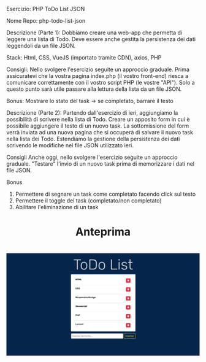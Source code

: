 Esercizio: PHP ToDo List JSON

Nome Repo: php-todo-list-json

Descrizione (Parte 1):
Dobbiamo creare una web-app che permetta di leggere una lista di Todo.
Deve essere anche gestita la persistenza dei dati leggendoli da un file JSON.

Stack:
Html, CSS, VueJS (importato tramite CDN), axios, PHP

Consigli:
Nello svolgere l'esercizio seguite un approccio graduale.
Prima assicuratevi che la vostra pagina index.php (il vostro front-end) riesca a comunicare correttamente con il vostro script PHP (le vostre "API").
Solo a questo punto sarà utile passare alla lettura della lista da un file JSON.

Bonus:
Mostrare lo stato del task → se completato, barrare il testo



Descrizione (Parte 2):
Partendo dall'esercizio di ieri, aggiungiamo la possibilità di scrivere nella lista di Todo.
Creare un apposito form in cui è possibile aggiungere il testo di un nuovo task. La sottomissione del form verrà inviata ad una nuova pagina che si occuperà di salvare il nuovo task nella lista dei Todo.
Estendiamo la gestione della persistenza dei dati scrivendo le modifiche nel file JSON utilizzato ieri.

Consigli
Anche oggi, nello svolgere l'esercizio seguite un approccio graduale.
"Testare" l'invio di un nuovo task prima di memorizzare i dati nel file JSON.

Bonus
1. Permettere di segnare un task come completato facendo click sul testo
2. Permettere il toggle del task (completato/non completato)
3. Abilitare l'eliminazione di un task

<h1 align="center">Anteprima<h1>
<div align="center"><img src="Anteprima.png" width="800">
